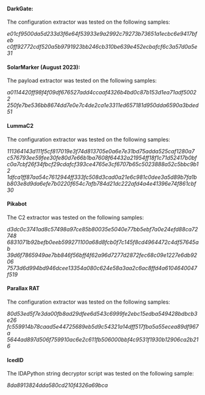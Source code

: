 
#### DarkGate:

The configuration extractor was tested on the following samples:

*e01cf9500da5d233d3f6e64f53933e9a2992c79273b73651a1ecbc6e9417bfeb
c0ff92772cdf520a5b9791923bb246cb310be639e452ecbafcf6c3a57d0a5e31*

#### SolarMarker (August 2023):

The payload extractor was tested on the following samples:

*a0114420ff98f4f09df676527add4ccaaf4326b4bd0c87b153d1ea71adf50022
250fe7be536bb8674dd7e0e7c4de2ca1e3311ed657181d950dda6590a3bded51*

#### LummaC2

The configuration extractor was tested on the following samples:


*111364143d111f5cf817019e3f74d813705e0a6e7e31bd75adda525caf1280a7
c576793ee59fee30fe80d7e66b1ba7608f64432a21954ff18f1c71d52417b0bf
c0a7cbf26f34fbcf29cdafcf393ce4765e3cf6707b65c5023888a52c5bbc9b12
1dfca1ff87aa54c7612944ff333fc508d3cad0a21e6c981c0dee3a5d89b7fa1b 
b803e8d9da6efe7b0220f654c7afb784d21dc222afd4a4e41396e74f861cbf30*

#### Pikabot

The C2 extractor was tested on the following samples:


*d3dc0c3741ad8c57498a97ce85b80035e5040e77bb5ebf7a0e24efd88ca72748
6831071b92befb0eeb599271100a68d8fcb0f7c145f8cd4964472c4df57645ab
39d6f7865949ae7bb846f56bff4f62a96d7277d2872fec68c09e1227e6db9206
7573d6d994bd946dcee13354a080c624e58a3aa2c6ac8ffd4a6104640047f519*

#### Parallax RAT

The configuration extractor was tested on the following samples:


*80d53ed5f7e3da00fb8ad29dfee6d543c6999fe2ebc15edba549428bdbcb3e26
fc559914b78caad5e44725689eb5d9c54321a14dff517fba5a55ecea89df967a
5644ad897d506f759910ac6e2c611fb506000bbf4c9531f1930b12906ca2b216*

#### IcedID

The IDAPython string decryptor script was tested on the following sample:


*8da8913824dda580cd210f4326a69bca*
